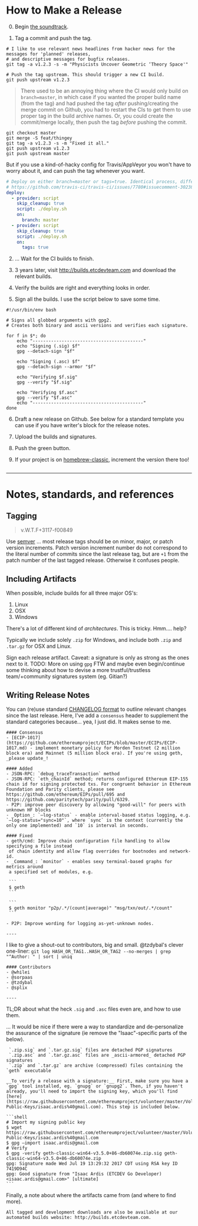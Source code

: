 # How to Make a Release

0. Begin [the soundtrack](https://www.youtube.com/watch?v=5qowkuqH9lE).

1. Tag a commit and push the tag.

```shell
# I like to use relevant news headlines from hacker news for the messages for 'planned' releases,
# and descriptive messages for bugfix releases.
git tag -a v1.2.3 -s -m "Physicists Uncover Geometric ‘Theory Space'"

# Push the tag upstream. This should trigger a new CI build.
git push upstream v1.2.3
```

> There used to be an annoying thing where the CI would only build on `branch=master`, in which case if you wanted the proper build name (from the tag) and had pushed the tag _after_ pushing/creating the merge commit on Github, you had to restart the CIs to get them to use proper tag in the build archive names. Or, you could create the commit/merge locally, then push the tag _before_ pushing the commit.

```shell
git checkout master
git merge -S feat/thingey
git tag -a v1.2.3 -s -m "Fixed it all."
git push upstream v1.2.3
git push upstream master
```

But if you use a kind-of-hacky config for Travis/AppVeyor you won't have to worry about it, and
can push the tag whenever you want.

```yaml
# Deploy on either branch=master or tags=true. Identical process, different conditions.
# https://github.com/travis-ci/travis-ci/issues/7780#issuecomment-302389370
deploy:
  - provider: script
    skip_cleanup: true
    script: ./deploy.sh
    on:
      branch: master
  - provider: script
    skip_cleanup: true
    script: ./deploy.sh
    on:
      tags: true
```


2. ... Wait for the CI builds to finish.

3. 3 years later, visit http://builds.etcdevteam.com and download the relevant builds.

4. Verify the builds are right and everything looks in order.

5. Sign all the builds. I use the script below to save some time.

```shell
#!/usr/bin/env bash

# Signs all globbed arguments with gpg2.
# Creates both binary and ascii versions and verifies each signature.

for f in $*; do
    echo "------------------------------------------"
    echo "Signing (.sig) $f"
    gpg --detach-sign "$f"

    echo "Signing (.asc) $f"
    gpg --detach-sign --armor "$f"

    echo "Verifying $f.sig"
    gpg --verify "$f.sig"

    echo "Verifying $f.asc"
    gpg --verify "$f.asc"
    echo "------------------------------------------"
done

```

6. Draft a new release on Github. See below for a standard template you can use if you have writer's block for the release notes.

7. Upload the builds and signatures.

8. Push the green button.

9. If your project is on [homebrew-classic](https://github.com/ethereumproject/homebrew-classic), increment the version there too!

```shell
```


----

# Notes, standards, and references

## Tagging

> v.W.T.F+3117-f00849

Use [semver](http://semver.org/) ... most release tags should be on minor, major, or patch version increments. Patch version increment number do not correspond to the literal number of commits since the last release tag, but are `+1` from the patch number of the last tagged release. Otherwise it confuses people.

## Including Artifacts

When possible, include builds for all three major OS's:

1. Linux
2. OSX
3. Windows

There's a lot of different kind of _architectures_. This is tricky. Hmm.... help?

Typically we include solely `.zip` for Windows, and include both `.zip` and `.tar.gz` for OSX and Linux.

Sign each release artifact. Caveat: a signature is only as strong as the ones next to it. TODO: More on using `gpg` FTW and maybe even begin/continue some thinking about how to devise a more trustful/trustless team/+community signatures system (eg. Gitian?)

## Writing Release Notes

You can (re)use standard [CHANGELOG format](http://keepachangelog.com/) to outline relevant changes since the last release. Here, I've add a `consensus` header to supplement the standard categories because... yea, I just did. It makes sense to me.

    #### Consensus
    - [ECIP-1017](https://github.com/ethereumproject/ECIPs/blob/master/ECIPs/ECIP-1017.md) - implement monetary policy for Morden Testnet (2 million block era) and Mainnet (5 million block era). If you're using geth, _please update_!

    #### Added
    - JSON-RPC: `debug_traceTransaction` method
    - JSON-RPC: `eth_chainId` method; returns configured Ethereum EIP-155 chain id for signing protected txs. For congruent behavior in Ethereum Foundation and Parity clients, please see https://github.com/ethereum/EIPs/pull/695 and https://github.com/paritytech/parity/pull/6329.
    - P2P: improve peer discovery by allowing "good-will" for peers with unknown HF blocks
    - _Option_: `—log-status` - enable interval-based status logging, e.g. `—log-status="sync=10"`, where `sync` is the context (currently the only one implemented) and `10` is interval in seconds.

    #### Fixed
    - geth/cmd: Improve chain configuration file handling to allow specifying a file instead
     of chain identity and allow flag overrides for bootnodes and network-id.
    - _Command_: `monitor` - enables sexy terminal-based graphs for metrics around
     a specified set of modules, e.g.

     ```
     $ geth
     ```

     ```
     $ geth monitor "p2p/.*/(count|average)" "msg/txn/out/.*/count"
     ```

    - P2P: Improve wording for logging as-yet-unknown nodes.

    ----

I like to give a shout-out to contributors, big and small. @tzdybal's clever one-liner: `git log HASH_OR_TAG1..HASH_OR_TAG2 --no-merges | grep "^Author: " | sort | uniq`


    #### Contributors
    - @whilei
    - @sorpaas
    - @tzdybal
    - @splix

    ----

TL;DR about what the heck `.sig` and `.asc` files even are, and how to use them.

... It would be nice if there were a way to standardize and de-personalize the assurance of the signature (ie remove the "Isaac"-specific parts of the below).


     `.zip.sig` and `.tar.gz.sig` files are detached PGP signatures
     `.zip.asc` and `.tar.gz.asc` files are _ascii-armored_ detached PGP signatures
     `.zip` and `.tar.gz` are archive (compressed) files containing the `geth` executable

    __To verify a release with a signature:__ First, make sure you have a `gpg` tool installed, eg. `gnupg` or `gnupg2`. Then, if you haven't already, you'll need to import the signing key, which you'll find [here](https://raw.githubusercontent.com/ethereumproject/volunteer/master/Volunteer-Public-Keys/isaac.ardis%40gmail.com). This step is included below.

    ```shell
    # Import my signing public key
    $ wget https://raw.githubusercontent.com/ethereumproject/volunteer/master/Volunteer-Public-Keys/isaac.ardis%40gmail.com
    $ gpg —import isaac.ardis@gmail.com
    # Verify
    $ gpg -verify geth-classic-win64-v3.5.0+86-db60074e.zip.sig geth-classic-win64-v3.5.0+86-db60074e.zip
    gpg: Signature made Wed Jul 19 13:29:32 2017 CDT using RSA key ID 7419D94C
    gpg: Good signature from "Isaac Ardis (ETCDEV Go Developer) <isaac.ardis@gmail.com>" [ultimate]
    ```


Finally, a note about where the artifacts came from (and where to find more).

    All tagged and development downloads are also be available at our automated builds website: http://builds.etcdevteam.com.

